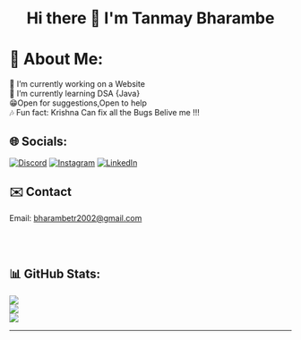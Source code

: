 ### <h1 align="center">Hi there 👋 I'm Tanmay Bharambe</h1>

# 💫 About Me:
🔭 I’m currently working on a Website<br>🌱 I’m currently learning DSA {Java}<br>😁Open for suggestions,Open to help<br>🎶 Fun fact: Krishna Can fix all the Bugs Belive me !!!

## 🌐 Socials:
[![Discord](https://img.shields.io/badge/Discord-%237289DA.svg?logo=discord&logoColor=white)](https://discord.gg/~Tanmay#8691) [![Instagram](https://img.shields.io/badge/Instagram-%23E4405F.svg?logo=Instagram&logoColor=white)](https://instagram.com/_its_tanmayyy) [![LinkedIn](https://img.shields.io/badge/LinkedIn-%230077B5.svg?logo=linkedin&logoColor=white)](https://linkedin.com/in/tanmaybharambe) 

## ✉️ Contact
Email: bharambetr2002@gmail.com
<br /><br/>

<br />

## 📊 GitHub Stats:
![](https://github-readme-stats.vercel.app/api?username=bharambetr2002&theme=tokyonight&hide_border=true&include_all_commits=false&count_private=false)<br/>
![](https://github-readme-streak-stats.herokuapp.com/?user=bharambetr2002&theme=tokyonight&hide_border=true)<br/>
![](https://github-readme-stats.vercel.app/api/top-langs/?username=bharambetr2002&theme=tokyonight&hide_border=true&include_all_commits=false&count_private=false&layout=compact)

---


